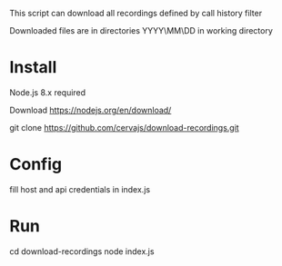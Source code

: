 This script can download all recordings defined by call history filter

Downloaded files are in directories YYYY\MM\DD in working directory


# Install
Node.js 8.x required

Download https://nodejs.org/en/download/ 

git clone https://github.com/cervajs/download-recordings.git


# Config  
fill host and api credentials in index.js


# Run
cd download-recordings
node index.js
